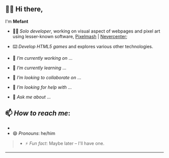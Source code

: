 ## 👋🏿 Hi there,
I'm **Mefant**

* 👦🏿 *Solo developer*, working on visual aspect of webpages and pixel art using lesser-known software, [Pixelmash](https://nevercenter.com/pixelmash/ "Pixelmash by Nevercenter") | [Nevercenter](https://nevercenter.com/ "Nevercenter");
* ⌨️ *Develop HTML5 games* and explores various other technologies.

* 🔭 _I’m currently working on_ ...
* 🌱 _I’m currently learning_ ...
* 👯 _I’m looking to collaborate on_ ...
* 🤔 _I’m looking for help with_ ...
* 💬 _Ask me about_ ...
## 📫 _How to reach me_:
  * 
* 😄 _Pronouns_: he/him
> * ⚡ _Fun fact_: Maybe later – I'll have one.

* * *
<!--TODO: Add more **stuff** but not necessarily update sections regularly-->
